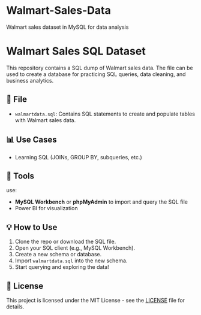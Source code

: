 # Walmart-Sales-Data
Walmart sales dataset in MySQL for data analysis 
# Walmart Sales SQL Dataset

This repository contains a SQL dump of Walmart sales data. The file can be used to create a database for practicing SQL queries, data cleaning, and business analytics.

## 📄 File

- `walmartdata.sql`: Contains SQL statements to create and populate tables with Walmart sales data.

## 📊 Use Cases

- Learning SQL (JOINs, GROUP BY, subqueries, etc.)

## 🧰 Tools

 use:
- **MySQL Workbench** or **phpMyAdmin** to import and query the SQL file
- Power BI for visualization

## 💡 How to Use

1. Clone the repo or download the SQL file.
2. Open your SQL client (e.g., MySQL Workbench).
3. Create a new schema or database.
4. Import `walmartdata.sql` into the new schema.
5. Start querying and exploring the data!

## 📄 License

This project is licensed under the MIT License - see the [LICENSE](LICENSE) file for details.
